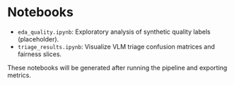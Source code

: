 # Notebooks

- `eda_quality.ipynb`: Exploratory analysis of synthetic quality labels (placeholder).
- `triage_results.ipynb`: Visualize VLM triage confusion matrices and fairness slices.

These notebooks will be generated after running the pipeline and exporting metrics.

